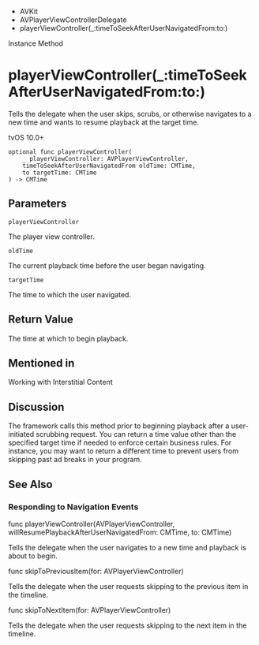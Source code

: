 

- AVKit
- AVPlayerViewControllerDelegate
-  playerViewController(\_:timeToSeekAfterUserNavigatedFrom:to:) 

Instance Method

# playerViewController(\_:timeToSeekAfterUserNavigatedFrom:to:)

Tells the delegate when the user skips, scrubs, or otherwise navigates to a new time and wants to resume playback at the target time.

tvOS 10.0+

``` source
optional func playerViewController(
    _ playerViewController: AVPlayerViewController,
    timeToSeekAfterUserNavigatedFrom oldTime: CMTime,
    to targetTime: CMTime
) -> CMTime
```

## Parameters 

`playerViewController`  

The player view controller.

`oldTime`  

The current playback time before the user began navigating.

`targetTime`  

The time to which the user navigated.

## Return Value

The time at which to begin playback.

## Mentioned in 

Working with Interstitial Content

## Discussion

The framework calls this method prior to beginning playback after a user-initiated scrubbing request. You can return a time value other than the specified target time if needed to enforce certain business rules. For instance, you may want to return a different time to prevent users from skipping past ad breaks in your program.

## See Also

### Responding to Navigation Events

func playerViewController(AVPlayerViewController, willResumePlaybackAfterUserNavigatedFrom: CMTime, to: CMTime)

Tells the delegate when the user navigates to a new time and playback is about to begin.

func skipToPreviousItem(for: AVPlayerViewController)

Tells the delegate when the user requests skipping to the previous item in the timeline.

func skipToNextItem(for: AVPlayerViewController)

Tells the delegate when the user requests skipping to the next item in the timeline.


